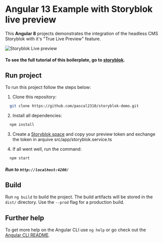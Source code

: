 # Angular 13 Example with Storyblok live preview

This **Angular 8** projects demonstrates the integration of the headless CMS Storyblok with it's "True Live Preview" feature.

![Storyblok Live preview](<http://img.storyblok.com/Ei1F79s0rE_5ijPKDPIiLQBQyDA=/840x0/filters:filters:fill(FFFFFF):filters:format(jpeg)/f/51376/2870x1548/c332fe9c67/angular-5-minutes-tutorial-finish.png>)

#### To see the full tutorial of this boilerplate, go to [storyblok](https://).

## Run project

To run this project follow the steps below:

1. Clone this repository:

```bash
  git clone https://github.com/pascal2310/storyblok-demo.git
```

2. Install all dependencies:

```bash
  npm install
```

3. Create a [Storyblok space](https://app.storyblok.com/) and copy your preview token and exchange the token in arquive src/app/storyblok.service.ts
   <br />

4. If all went well, run the command:

```bash
  npm start
```

##### Run to `http://localhost:4200/`

## Build

Run `ng build` to build the project. The build artifacts will be stored in the `dist/` directory. Use the `--prod` flag for a production build.

## Further help

To get more help on the Angular CLI use `ng help` or go check out the [Angular CLI README](https://github.com/angular/angular-cli/blob/master/README.md).
